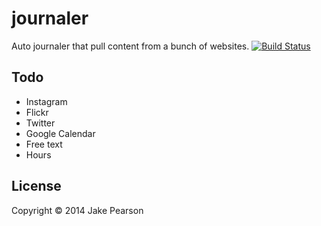 # journaler

Auto journaler that pull content from a bunch of websites.
[![Build Status](https://travis-ci.org/jakepearson/journaler.png?branch=master)](https://travis-ci.org/jakepearson/journaler)

## Todo

* Instagram
* Flickr
* Twitter
* Google Calendar
* Free text
* Hours

## License

Copyright © 2014 Jake Pearson
